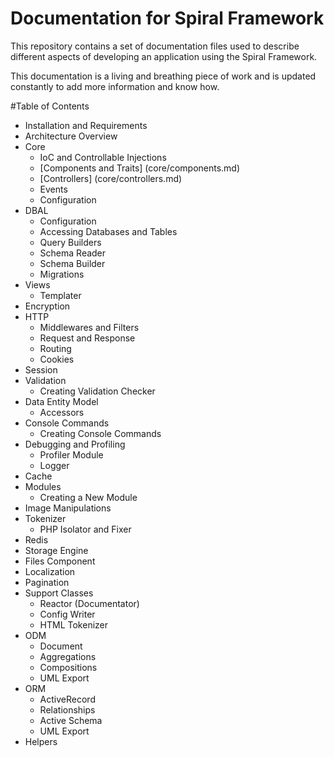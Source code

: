 # Documentation for Spiral Framework
This repository contains a set of documentation files used to describe different aspects of developing an application using the Spiral Framework.

This documentation is a living and breathing piece of work and is updated constantly to add more information and know how.

#Table of Contents
* Installation and Requirements 
* Architecture Overview
* Core
  * IoC and Controllable Injections
  * [Components and Traits] (core/components.md)
  * [Controllers] (core/controllers.md)
  * Events
  * Configuration
* DBAL
  * Configuration
  * Accessing Databases and Tables
  * Query Builders
  * Schema Reader
  * Schema Builder
  * Migrations
* Views
  * Templater
* Encryption
* HTTP
  * Middlewares and Filters
  * Request and Response
  * Routing
  * Cookies
* Session
* Validation
  * Creating Validation Checker
* Data Entity Model
  * Accessors
* Console Commands
  * Creating Console Commands
* Debugging and Profiling
  * Profiler Module
  * Logger
* Cache
* Modules
  * Creating a New Module
* Image Manipulations
* Tokenizer
  * PHP Isolator and Fixer
* Redis
* Storage Engine
* Files Component
* Localization
* Pagination
* Support Classes
  * Reactor (Documentator)
  * Config Writer
  * HTML Tokenizer
* ODM
  * Document
  * Aggregations
  * Compositions
  * UML Export
* ORM
  * ActiveRecord
  * Relationships
  * Active Schema
  * UML Export
* Helpers
